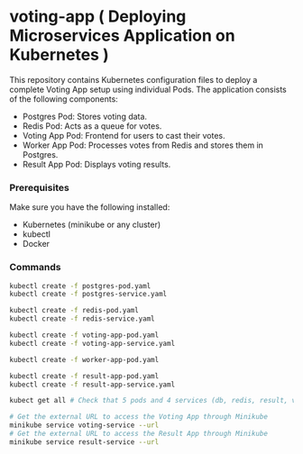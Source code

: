 # voting-app ( Deploying Microservices Application on Kubernetes )
This repository contains Kubernetes configuration files to deploy a complete Voting App setup using individual Pods. 
The application consists of the following components:

- Postgres Pod: Stores voting data.
- Redis Pod: Acts as a queue for votes.
- Voting App Pod: Frontend for users to cast their votes.
- Worker App Pod: Processes votes from Redis and stores them in Postgres.
- Result App Pod: Displays voting results.

### Prerequisites
Make sure you have the following installed:

- Kubernetes (minikube or any cluster)
- kubectl
- Docker

### Commands
```bash
kubectl create -f postgres-pod.yaml
kubectl create -f postgres-service.yaml

kubectl create -f redis-pod.yaml
kubectl create -f redis-service.yaml

kubectl create -f voting-app-pod.yaml
kubectl create -f voting-app-service.yaml

kubectl create -f worker-app-pod.yaml

kubectl create -f result-app-pod.yaml
kubectl create -f result-app-service.yaml

kubect get all # Check that 5 pods and 4 services (db, redis, result, voting) are running

# Get the external URL to access the Voting App through Minikube
minikube service voting-service --url
# Get the external URL to access the Result App through Minikube
minikube service result-service --url
```

